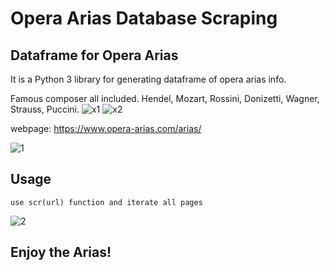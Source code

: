 # Opera Arias Database Scraping
## Dataframe for Opera Arias
It is a Python 3 library for generating dataframe of opera arias info. 

Famous composer all included.  Hendel, Mozart, Rossini, Donizetti, Wagner, Strauss, Puccini. 
![x1](https://user-images.githubusercontent.com/46503526/74563123-13605800-4f3a-11ea-99d5-a842bfe81187.PNG)
![x2](https://user-images.githubusercontent.com/46503526/74563145-1e1aed00-4f3a-11ea-8a8b-1f6ec5208cb0.PNG)


webpage: https://www.opera-arias.com/arias/

![1](https://user-images.githubusercontent.com/46503526/74561809-540aa200-4f37-11ea-9330-ac15a8c6ede0.PNG)

## Usage
```
use scr(url) function and iterate all pages  

```
![2](https://user-images.githubusercontent.com/46503526/74562017-dabf7f00-4f37-11ea-852f-b580bda62c93.PNG)

## Enjoy the Arias!

